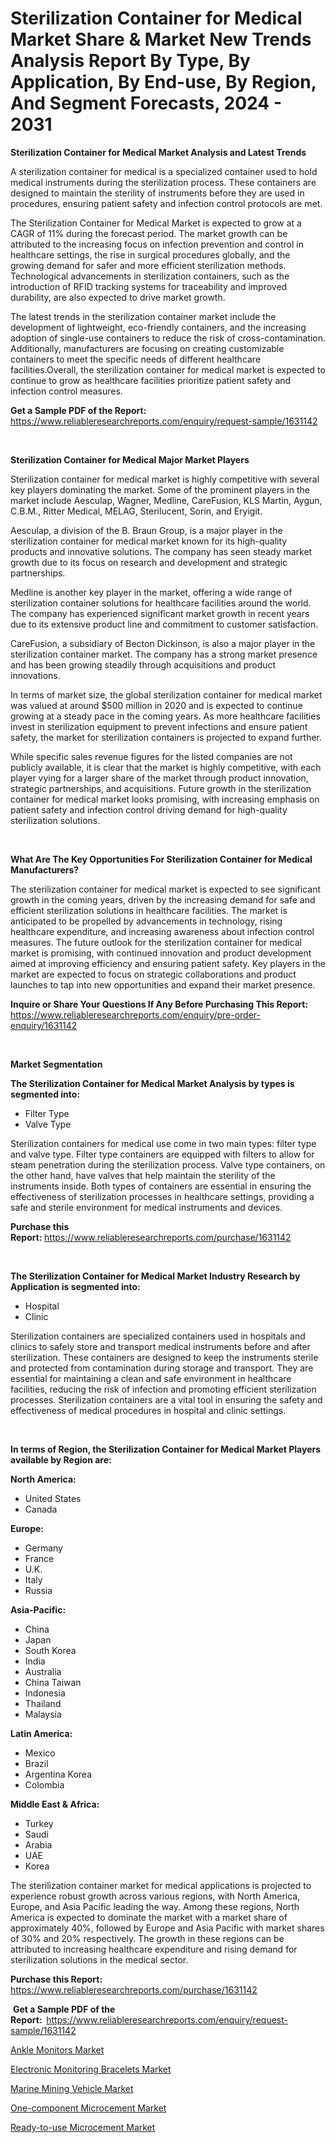 <p><h1>Sterilization Container for Medical Market Share & Market New Trends Analysis Report By Type, By Application, By End-use, By Region, And Segment Forecasts, 2024 - 2031</h1></p><p><strong>Sterilization Container for Medical Market Analysis and Latest Trends</strong></p>
<p><p>A sterilization container for medical is a specialized container used to hold medical instruments during the sterilization process. These containers are designed to maintain the sterility of instruments before they are used in procedures, ensuring patient safety and infection control protocols are met.</p><p>The Sterilization Container for Medical Market is expected to grow at a CAGR of 11% during the forecast period. The market growth can be attributed to the increasing focus on infection prevention and control in healthcare settings, the rise in surgical procedures globally, and the growing demand for safer and more efficient sterilization methods. Technological advancements in sterilization containers, such as the introduction of RFID tracking systems for traceability and improved durability, are also expected to drive market growth.</p><p>The latest trends in the sterilization container market include the development of lightweight, eco-friendly containers, and the increasing adoption of single-use containers to reduce the risk of cross-contamination. Additionally, manufacturers are focusing on creating customizable containers to meet the specific needs of different healthcare facilities.Overall, the sterilization container for medical market is expected to continue to grow as healthcare facilities prioritize patient safety and infection control measures.</p></p>
<p><strong>Get a Sample PDF of the Report:&nbsp;</strong> <a href="https://www.reliableresearchreports.com/enquiry/request-sample/1631142">https://www.reliableresearchreports.com/enquiry/request-sample/1631142</a></p>
<p>&nbsp;</p>
<p><strong>Sterilization Container for Medical Major Market Players</strong></p>
<p><p>Sterilization container for medical market is highly competitive with several key players dominating the market. Some of the prominent players in the market include Aesculap, Wagner, Medline, CareFusion, KLS Martin, Aygun, C.B.M., Ritter Medical, MELAG, Sterilucent, Sorin, and Eryigit.</p><p>Aesculap, a division of the B. Braun Group, is a major player in the sterilization container for medical market known for its high-quality products and innovative solutions. The company has seen steady market growth due to its focus on research and development and strategic partnerships.</p><p>Medline is another key player in the market, offering a wide range of sterilization container solutions for healthcare facilities around the world. The company has experienced significant market growth in recent years due to its extensive product line and commitment to customer satisfaction.</p><p>CareFusion, a subsidiary of Becton Dickinson, is also a major player in the sterilization container market. The company has a strong market presence and has been growing steadily through acquisitions and product innovations.</p><p>In terms of market size, the global sterilization container for medical market was valued at around $500 million in 2020 and is expected to continue growing at a steady pace in the coming years. As more healthcare facilities invest in sterilization equipment to prevent infections and ensure patient safety, the market for sterilization containers is projected to expand further.</p><p>While specific sales revenue figures for the listed companies are not publicly available, it is clear that the market is highly competitive, with each player vying for a larger share of the market through product innovation, strategic partnerships, and acquisitions. Future growth in the sterilization container for medical market looks promising, with increasing emphasis on patient safety and infection control driving demand for high-quality sterilization solutions.</p></p>
<p>&nbsp;</p>
<p><strong>What Are The Key Opportunities For Sterilization Container for Medical Manufacturers?</strong></p>
<p><p>The sterilization container for medical market is expected to see significant growth in the coming years, driven by the increasing demand for safe and efficient sterilization solutions in healthcare facilities. The market is anticipated to be propelled by advancements in technology, rising healthcare expenditure, and increasing awareness about infection control measures. The future outlook for the sterilization container for medical market is promising, with continued innovation and product development aimed at improving efficiency and ensuring patient safety. Key players in the market are expected to focus on strategic collaborations and product launches to tap into new opportunities and expand their market presence.</p></p>
<p><strong>Inquire or Share Your Questions If Any Before Purchasing This Report:</strong> <a href="https://www.reliableresearchreports.com/enquiry/pre-order-enquiry/1631142">https://www.reliableresearchreports.com/enquiry/pre-order-enquiry/1631142</a></p>
<p>&nbsp;</p>
<p><strong>Market Segmentation</strong></p>
<p><strong>The Sterilization Container for Medical Market Analysis by types is segmented into:</strong></p>
<p><ul><li>Filter Type</li><li>Valve Type</li></ul></p>
<p><p>Sterilization containers for medical use come in two main types: filter type and valve type. Filter type containers are equipped with filters to allow for steam penetration during the sterilization process. Valve type containers, on the other hand, have valves that help maintain the sterility of the instruments inside. Both types of containers are essential in ensuring the effectiveness of sterilization processes in healthcare settings, providing a safe and sterile environment for medical instruments and devices.</p></p>
<p><strong>Purchase this Report:&nbsp;</strong><a href="https://www.reliableresearchreports.com/purchase/1631142">https://www.reliableresearchreports.com/purchase/1631142</a></p>
<p>&nbsp;</p>
<p><strong>The Sterilization Container for Medical Market Industry Research by Application is segmented into:</strong></p>
<p><ul><li>Hospital</li><li>Clinic</li></ul></p>
<p><p>Sterilization containers are specialized containers used in hospitals and clinics to safely store and transport medical instruments before and after sterilization. These containers are designed to keep the instruments sterile and protected from contamination during storage and transport. They are essential for maintaining a clean and safe environment in healthcare facilities, reducing the risk of infection and promoting efficient sterilization processes. Sterilization containers are a vital tool in ensuring the safety and effectiveness of medical procedures in hospital and clinic settings.</p></p>
<p>&nbsp;</p>
<p><strong>In terms of Region, the Sterilization Container for Medical Market Players available by Region are:</strong></p>
<p>
    <p> <strong> North America: </strong>
        <ul>
            <li>United States</li>
            <li>Canada</li>
        </ul>
        </p> 
    <p> <strong> Europe: </strong>
        <ul>
            <li>Germany</li>
            <li>France</li>
            <li>U.K.</li>
            <li>Italy</li>
            <li>Russia</li>
        </ul>
        </p> 
    <p> <strong> Asia-Pacific: </strong>
        <ul>
            <li>China</li>
            <li>Japan</li>
            <li>South Korea</li>
            <li>India</li>
            <li>Australia</li>
            <li>China Taiwan</li>
            <li>Indonesia</li>
            <li>Thailand</li>
            <li>Malaysia</li>
        </ul>
        </p> 
    <p> <strong> Latin America: </strong>
        <ul>
            <li>Mexico</li>
            <li>Brazil</li>
            <li>Argentina Korea</li>
            <li>Colombia</li>
        </ul>
        </p> 
    <p> <strong> Middle East & Africa: </strong>
        <ul>
            <li>Turkey</li>
            <li>Saudi</li>
            <li>Arabia</li>
            <li>UAE</li>
            <li>Korea</li>
        </ul>
    </p>
    </p>
<p><p>The sterilization container market for medical applications is projected to experience robust growth across various regions, with North America, Europe, and Asia Pacific leading the way. Among these regions, North America is expected to dominate the market with a market share of approximately 40%, followed by Europe and Asia Pacific with market shares of 30% and 20% respectively. The growth in these regions can be attributed to increasing healthcare expenditure and rising demand for sterilization solutions in the medical sector.</p></p>
<p><strong>Purchase this Report: </strong><a href="https://www.reliableresearchreports.com/purchase/1631142">https://www.reliableresearchreports.com/purchase/1631142</a></p>
<p>&nbsp;<strong>Get a Sample PDF of the Report:&nbsp;&nbsp;</strong><a href="https://www.reliableresearchreports.com/enquiry/request-sample/1631142">https://www.reliableresearchreports.com/enquiry/request-sample/1631142</a></p>
<p><strong></strong></p>
<p><p><a href="https://view.publitas.com/reportprime-1/ankle-monitors-market-size-focuses-on-market-dynamics-in-depth-analysis-and-future-projections-of-its-market-forecasted-for-period-from-2024-to-2031/">Ankle Monitors Market</a></p><p><a href="https://view.publitas.com/reportprime-1/electronic-monitoring-bracelets-market-with-the-goal-of-estimating-the-market-size-and-future-growth-potential-of-various-market-segments-based-on-component-applications-end-user-and-region/">Electronic Monitoring Bracelets Market</a></p><p><a href="https://github.com/moyahfrancoestellec51j635wcx/Market-Research-Report-List-1/blob/main/marine-mining-vehicle-market.md">Marine Mining Vehicle Market</a></p><p><a href="https://sudsy-motorcycle-bbc.notion.site/One-component-Microcement-Market-Size-Growth-Outlook-from-2024-to-2031-projecting-at-Market-s-Tren-9922a95e82034381a6d591271fb7a15e">One-component Microcement Market</a></p><p><a href="https://military-diascia-e68.notion.site/Ready-to-use-Microcement-Market-Provides-a-Comprehensive-Analysis-Including-a-Macro-Overview-of-the--35811567532240bba8fcbd7732655185">Ready-to-use Microcement Market</a></p></p>
